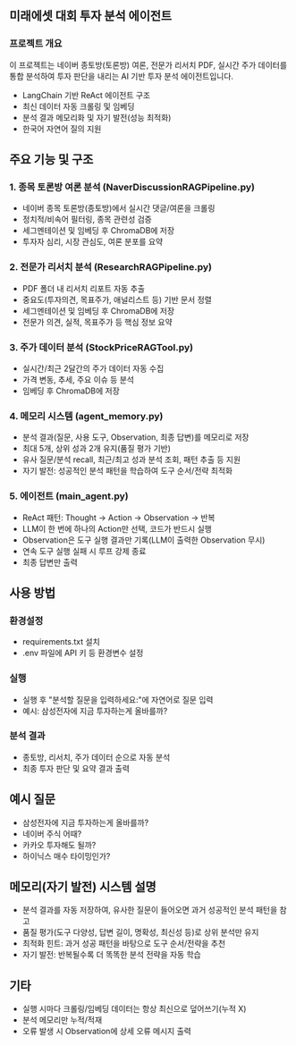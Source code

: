 ## 미래에셋 대회 투자 분석 에이전트
### 프로젝트 개요
이 프로젝트는 네이버 종토방(토론방) 여론, 전문가 리서치 PDF, 실시간 주가 데이터를 통합 분석하여
투자 판단을 내리는 AI 기반 투자 분석 에이전트입니다.
* LangChain 기반 ReAct 에이전트 구조
* 최신 데이터 자동 크롤링 및 임베딩
* 분석 결과 메모리화 및 자기 발전(성능 최적화)
* 한국어 자연어 질의 지원


## 주요 기능 및 구조
### 1. 종목 토론방 여론 분석 (NaverDiscussionRAGPipeline.py)
* 네이버 종목 토론방(종토방)에서 실시간 댓글/여론을 크롤링
* 정치적/비속어 필터링, 종목 관련성 검증
* 세그멘테이션 및 임베딩 후 ChromaDB에 저장
* 투자자 심리, 시장 관심도, 여론 분포를 요약
### 2. 전문가 리서치 분석 (ResearchRAGPipeline.py)
* PDF 폴더 내 리서치 리포트 자동 추출
* 중요도(투자의견, 목표주가, 애널리스트 등) 기반 문서 정렬
* 세그멘테이션 및 임베딩 후 ChromaDB에 저장
* 전문가 의견, 실적, 목표주가 등 핵심 정보 요약
### 3. 주가 데이터 분석 (StockPriceRAGTool.py)
* 실시간/최근 2달간의 주가 데이터 자동 수집
* 가격 변동, 추세, 주요 이슈 등 분석
* 임베딩 후 ChromaDB에 저장
### 4. 메모리 시스템 (agent_memory.py)
* 분석 결과(질문, 사용 도구, Observation, 최종 답변)를 메모리로 저장
* 최대 5개, 상위 성과 2개 유지(품질 평가 기반)
* 유사 질문/분석 recall, 최근/최고 성과 분석 조회, 패턴 추출 등 지원
* 자기 발전: 성공적인 분석 패턴을 학습하여 도구 순서/전략 최적화
### 5. 에이전트 (main_agent.py)
* ReAct 패턴: Thought → Action → Observation → 반복
* LLM이 한 번에 하나의 Action만 선택, 코드가 반드시 실행
* Observation은 도구 실행 결과만 기록(LLM이 출력한 Observation 무시)
* 연속 도구 실행 실패 시 루프 강제 종료
* 최종 답변만 출력


## 사용 방법
### 환경설정
* requirements.txt 설치
* .env 파일에 API 키 등 환경변수 설정
### 실행
* 실행 후 "분석할 질문을 입력하세요:"에 자연어로 질문 입력
* 예시: 삼성전자에 지금 투자하는게 올바를까?
### 분석 결과
* 종토방, 리서치, 주가 데이터 순으로 자동 분석
* 최종 투자 판단 및 요약 결과 출력


## 예시 질문
* 삼성전자에 지금 투자하는게 올바를까?
* 네이버 주식 어때?
* 카카오 투자해도 될까?
* 하이닉스 매수 타이밍인가?


## 메모리(자기 발전) 시스템 설명
* 분석 결과를 자동 저장하여,
유사한 질문이 들어오면 과거 성공적인 분석 패턴을 참고
* 품질 평가(도구 다양성, 답변 길이, 명확성, 최신성 등)로 상위 분석만 유지
* 최적화 힌트: 과거 성공 패턴을 바탕으로 도구 순서/전략을 추천
* 자기 발전: 반복될수록 더 똑똑한 분석 전략을 자동 학습


## 기타
* 실행 시마다 크롤링/임베딩 데이터는 항상 최신으로 덮어쓰기(누적 X)
* 분석 메모리만 누적/적재
* 오류 발생 시 Observation에 상세 오류 메시지 출력
